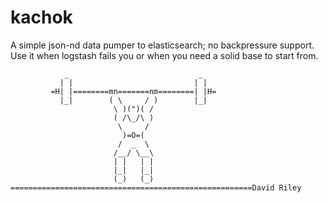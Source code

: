 # kachok
A simple json-nd data pumper to elasticsearch; no backpressure support.
Use it when logstash fails you or when you need a solid base to start from.


```
            _                             _
           | |                           | |
         =H| |========mn=======nm========| |H=
           |_|        ( \     / )        |_|
                       \ )(")( /
                       ( /\_/\ )
                        \     /
                         )=O=(
                        /  _  \
                       /__/ \__\
                       | |   | |
                       |_|   |_|
                       (_)   (_)
======================================================David Riley
```
